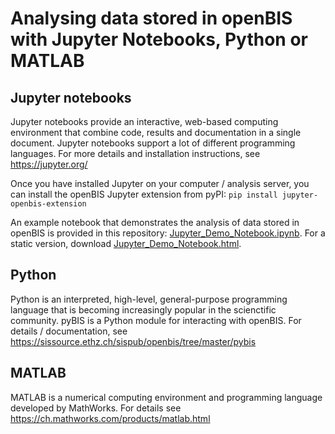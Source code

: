 # Analysing data stored in openBIS with Jupyter Notebooks, Python or MATLAB

## Jupyter notebooks
Jupyter notebooks provide an interactive, web-based computing environment that combine code, results and documentation in a single document. Jupyter notebooks support a lot of different programming languages. For more details and installation instructions, see https://jupyter.org/

Once you have installed Jupyter on your computer / analysis server, you can install the openBIS Jupyter extension from pyPI:
`pip install jupyter-openbis-extension`

An example notebook that demonstrates the analysis of data stored in openBIS is provided in this repository: [Jupyter_Demo_Notebook.ipynb](Jupyter_Demo_Notebook.ipynb). For a static version, download [Jupyter_Demo_Notebook.html](Jupyter_Demo_Notebook.html).

## Python
Python is an interpreted, high-level, general-purpose programming language that is becoming increasingly popular in the scienctific community. pyBIS is a Python module for interacting with openBIS. For details / documentation, see https://sissource.ethz.ch/sispub/openbis/tree/master/pybis 

## MATLAB
MATLAB is a numerical computing environment and programming language developed by MathWorks. For details see https://ch.mathworks.com/products/matlab.html



